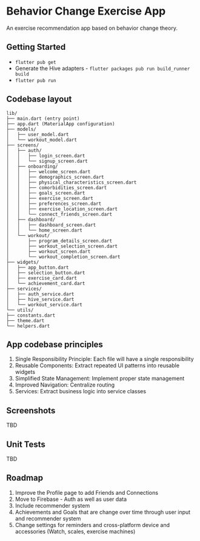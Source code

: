 # Behavior Change Exercise App
An exercise recommendation app based on behavior change theory.

## Getting Started
* `flutter pub get`
* Generate the Hive adapters - `flutter packages pub run build_runner build`
* `flutter pub run`

## Codebase layout
```
lib/
├── main.dart (entry point)
├── app.dart (MaterialApp configuration)
├── models/
│   ├── user_model.dart
│   └── workout_model.dart
├── screens/
│   ├── auth/
│   │   ├── login_screen.dart
│   │   └── signup_screen.dart
│   ├── onboarding/
│   │   ├── welcome_screen.dart
│   │   ├── demographics_screen.dart
│   │   ├── physical_characteristics_screen.dart
│   │   ├── comorbidities_screen.dart
│   │   ├── goals_screen.dart
│   │   ├── exercise_screen.dart
│   │   ├── preferences_screen.dart
│   │   ├── exercise_location_screen.dart
│   │   └── connect_friends_screen.dart
│   ├── dashboard/
│   │   ├── dashboard_screen.dart
│   │   └── home_screen.dart
│   └── workout/
│       ├── program_details_screen.dart
│       ├── workout_selection_screen.dart
│       ├── workout_screen.dart
│       └── workout_completion_screen.dart
├── widgets/
│   ├── app_button.dart
│   ├── selection_button.dart
│   ├── exercise_card.dart
│   └── achievement_card.dart
├── services/
│   ├── auth_service.dart
│   ├── hive_service.dart
│   └── workout_service.dart
└── utils/
├── constants.dart
├── theme.dart
└── helpers.dart
```

## App codebase principles
1. Single Responsibility Principle: Each file will have a single responsibility
2. Reusable Components: Extract repeated UI patterns into reusable widgets
3. Simplified State Management: Implement proper state management
4. Improved Navigation: Centralize routing
5. Services: Extract business logic into service classes

## Screenshots
TBD

## Unit Tests
TBD

## Roadmap
1. Improve the Profile page to add Friends and Connections 
2. Move to Firebase - Auth as well as user data
3. Include recommender system
4. Achievements and Goals that are change over time through user input and recommender system
5. Change settings for reminders and cross-platform device and accessories (Watch, scales, exercise machines)

